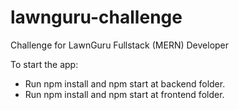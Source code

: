 # lawnguru-challenge
Challenge for LawnGuru Fullstack (MERN) Developer

To start the app:
- Run npm install and npm start at backend folder.
- Run npm install and npm start at frontend folder.
